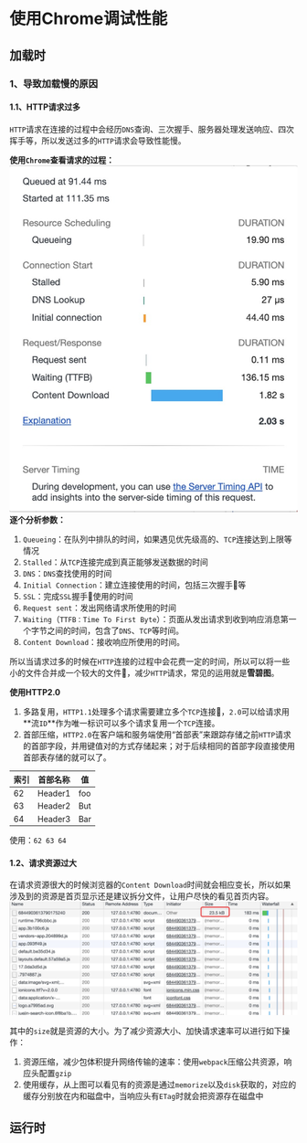 # 使用Chrome调试性能

## 加载时

### 1、导致加载慢的原因
#### 1.1、HTTP请求过多
`HTTP`请求在连接的过程中会经历`DNS`查询、三次握手、服务器处理发送响应、四次挥手等，所以发送过多的`HTTP`请求会导致性能慢。

**使用`Chrome`查看请求的过程：**
![](./static/HTTP请求过程.png)
**逐个分析参数：**

1. `Queueing`：在队列中排队的时间，如果遇见优先级高的、`TCP`连接达到上限等情况
2. `Stalled`：从`TCP`连接完成到真正能够发送数据的时间
3. `DNS`：`DNS`查找使用的时间
4. `Initial Connection`：建立连接使用的时间，包括三次握手🤝等
5. `SSL`：完成`SSL`握手🤝使用的时间
6. `Request sent`：发出网络请求所使用的时间
7. `Waiting`（`TTFB：Time To First Byte`）：页面从发出请求到收到响应消息第一个字节之间的时间，包含了`DNS`、`TCP`等时间。
8. `Content Download`：接收响应所使用的时间。

所以当请求过多的时候在`HTTP`连接的过程中会花费一定的时间，所以可以将一些小的文件合并成一个较大的文件📃，减少`HTTP`请求，常见的运用就是**雪碧图**。

**使用HTTP2.0**

1. 多路复用，`HTTP1.1`处理多个请求需要建立多个`TCP`连接🔗，`2.0`可以给请求用**流`ID`**作为唯一标识可以多个请求复用一个`TCP`连接。
2. 首部压缩，`HTTP2.0`在客户端和服务端使用“首部表”来跟踪存储之前`HTTP`请求的首部字段，并用键值对的方式存储起来；对于后续相同的首部字段直接使用首部表存储的就可以了。

| 索引 | 首部名称 | 值   |
| ---- | -------- | ---- |
| 62   | Header1  | foo  |
| 63   | Header2  | But  |
| 64   | Header3  | Bar  |

使用：`62 63 64`

#### 1.2、请求资源过大

在请求资源很大的时候浏览器的`Content Download`时间就会相应变长，所以如果涉及到的资源是首页显示还是建议拆分文件，让用户尽快的看见首页内容。
![](./static/network.png)

其中的`size`就是资源的大小。为了减少资源大小、加快请求速率可以进行如下操作：

1. 资源压缩，减少包体积提升网络传输的速率：使用`webpack`压缩公共资源，响应头配置`gzip`
2. 使用缓存，从上图可以看见有的资源是通过`memorize`以及`disk`获取的，对应的缓存分别放在内和磁盘中，当响应头有`ETag`时就会把资源存在磁盘中

## 运行时
